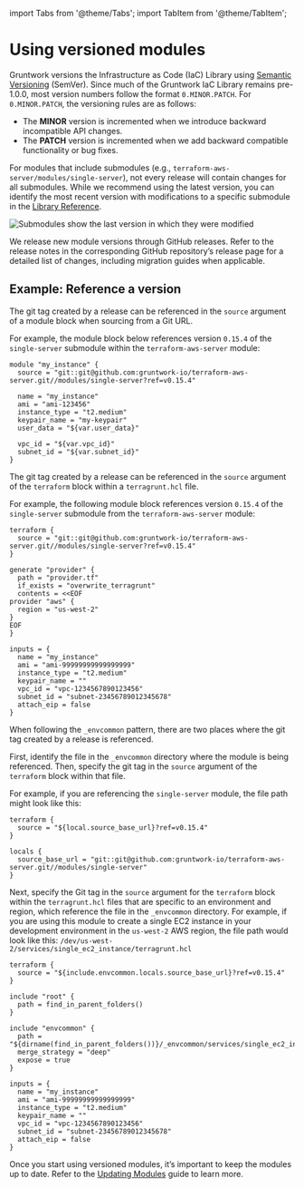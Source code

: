 import Tabs from '@theme/Tabs';
import TabItem from '@theme/TabItem';

# Using versioned modules

Gruntwork versions the Infrastructure as Code (IaC) Library using [Semantic Versioning](https://semver.org/) (SemVer). Since much of the Gruntwork IaC Library remains pre-1.0.0, most version numbers follow the format `0.MINOR.PATCH`. For `0.MINOR.PATCH`, the versioning rules are as follows:

- The **MINOR** version is incremented when we introduce backward incompatible API changes.
- The **PATCH** version is incremented when we add backward compatible functionality or bug fixes.

For modules that include submodules (e.g., `terraform-aws-server/modules/single-server`), not every release will contain changes for all submodules. While we recommend using the latest version, you can identify the most recent version with modifications to a specific submodule in the [Library Reference](/library/reference).

![Submodules show the last version in which they were modified](/img/iac/stay-up-to-date/versioning/module_release_tag_versions.png)

We release new module versions through GitHub releases. Refer to the release notes in the corresponding GitHub repository’s release page for a detailed list of changes, including migration guides when applicable.

## Example: Reference a version

<Tabs groupId="tool-choice">
<TabItem value="Terraform" label="Terraform" default>
  
The git tag created by a release can be referenced in the `source` argument of a module block when sourcing from a Git URL.

For example, the module block below references version `0.15.4` of the `single-server` submodule within the `terraform-aws-server` module:

```hcl
module "my_instance" {
  source = "git::git@github.com:gruntwork-io/terraform-aws-server.git//modules/single-server?ref=v0.15.4"

  name = "my_instance"
  ami = "ami-123456"
  instance_type = "t2.medium"
  keypair_name = "my-keypair"
  user_data = "${var.user_data}"

  vpc_id = "${var.vpc_id}"
  subnet_id = "${var.subnet_id}"
}
```

</TabItem>
<TabItem value="Terragrunt" label="Terragrunt">

The git tag created by a release can be referenced in the `source` argument of the `terraform` block within a `terragrunt.hcl` file.

For example, the following module block references version `0.15.4` of the `single-server` submodule from the `terraform-aws-server` module:

```hcl
terraform {
  source = "git::git@github.com:gruntwork-io/terraform-aws-server.git//modules/single-server?ref=v0.15.4"
}

generate "provider" {
  path = "provider.tf"
  if_exists = "overwrite_terragrunt"
  contents = <<EOF
provider "aws" {
  region = "us-west-2"
}
EOF
}

inputs = {
  name = "my_instance"
  ami = "ami-99999999999999999"
  instance_type = "t2.medium"
  keypair_name = ""
  vpc_id = "vpc-1234567890123456"
  subnet_id = "subnet-23456789012345678"
  attach_eip = false
}
```

</TabItem>
<TabItem value="Terragrunt with _envcommon" label="_envcommon (Terragrunt)">

When following the `_envcommon` pattern, there are two places where the git tag created by a release is referenced.

First, identify the file in the `_envcommon` directory where the module is being referenced. Then, specify the git tag in the `source` argument of the `terraform` block within that file.

For example, if you are referencing the `single-server` module, the file path might look like this:

```hcl title=_envcommon/services/single_ec2_instance.hcl
terraform {
  source = "${local.source_base_url}?ref=v0.15.4"
}

locals {
  source_base_url = "git::git@github.com:gruntwork-io/terraform-aws-server.git//modules/single-server"
}
```

Next, specify the Git tag in the `source` argument for the `terraform` block within the `terragrunt.hcl` files that are specific to an environment and region, which reference the file in the `_envcommon` directory.
For example, if you are using this module to create a single EC2 instance in your development environment in the `us-west-2` AWS region, the file path would look like this:
`/dev/us-west-2/services/single_ec2_instance/terragrunt.hcl`

```hcl title=/dev/us-west-2/services/single_ec2_instance/terragrunt.hcl
terraform {
  source = "${include.envcommon.locals.source_base_url}?ref=v0.15.4"
}

include "root" {
  path = find_in_parent_folders()
}

include "envcommon" {
  path = "${dirname(find_in_parent_folders())}/_envcommon/services/single_ec2_instance.hcl"
  merge_strategy = "deep"
  expose = true
}

inputs = {
  name = "my_instance"
  ami = "ami-99999999999999999"
  instance_type = "t2.medium"
  keypair_name = ""
  vpc_id = "vpc-1234567890123456"
  subnet_id = "subnet-23456789012345678"
  attach_eip = false
}
```

</TabItem>
</Tabs>

Once you start using versioned modules, it’s important to keep the modules up to date. Refer to the [Updating Modules](/2.0/docs/library/guides/updating-modules) guide to learn more.
